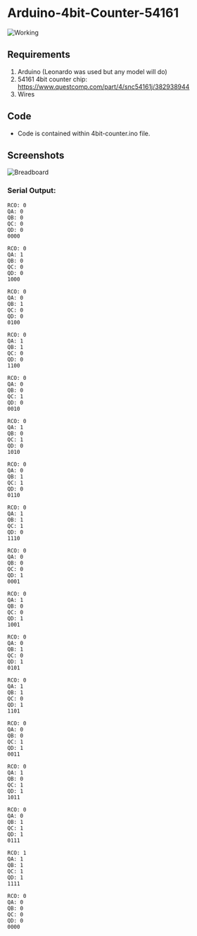 # Arduino-4bit-Counter-54161

![Working](Working.gif)


## Requirements
1. Arduino (Leonardo was used but any model will do)
2. 54161 4bit counter chip: https://www.questcomp.com/part/4/snc54161j/382938944
3. Wires

## Code
* Code is contained within 4bit-counter.ino file. 

## Screenshots

![Breadboard](breadboard.jpg)

### Serial Output:
```
RCO: 0
QA: 0
QB: 0
QC: 0
QD: 0
0000

RCO: 0
QA: 1
QB: 0
QC: 0
QD: 0
1000

RCO: 0
QA: 0
QB: 1
QC: 0
QD: 0
0100

RCO: 0
QA: 1
QB: 1
QC: 0
QD: 0
1100

RCO: 0
QA: 0
QB: 0
QC: 1
QD: 0
0010

RCO: 0
QA: 1
QB: 0
QC: 1
QD: 0
1010

RCO: 0
QA: 0
QB: 1
QC: 1
QD: 0
0110

RCO: 0
QA: 1
QB: 1
QC: 1
QD: 0
1110

RCO: 0
QA: 0
QB: 0
QC: 0
QD: 1
0001

RCO: 0
QA: 1
QB: 0
QC: 0
QD: 1
1001

RCO: 0
QA: 0
QB: 1
QC: 0
QD: 1
0101

RCO: 0
QA: 1
QB: 1
QC: 0
QD: 1
1101

RCO: 0
QA: 0
QB: 0
QC: 1
QD: 1
0011

RCO: 0
QA: 1
QB: 0
QC: 1
QD: 1
1011

RCO: 0
QA: 0
QB: 1
QC: 1
QD: 1
0111

RCO: 1
QA: 1
QB: 1
QC: 1
QD: 1
1111

RCO: 0
QA: 0
QB: 0
QC: 0
QD: 0
0000

```
